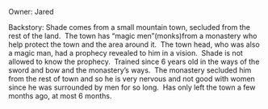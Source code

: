 Owner: Jared

Backstory:
Shade comes from a small mountain town, secluded from the rest of the land.  The town has “magic men”(monks)from a monastery who help protect the town and the area around it.  The town head, who was also a magic man, had a prophecy revealed to him in a vision.  Shade is not allowed to know the prophecy.  Trained since 6 years old in the ways of the sword and bow and the monastery’s ways.  The monastery secluded him from the rest of town and so he is very nervous and not good with women since he was surrounded by men for so long.  Has only left the town a few months ago, at most 6 months.